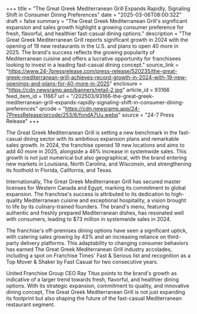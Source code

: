 +++
title = "The Great Greek Mediterranean Grill Expands Rapidly, Signaling Shift in Consumer Dining Preferences"
date = "2025-03-06T08:00:32Z"
draft = false
summary = "The Great Greek Mediterranean Grill's significant expansion and sales growth highlight a growing consumer preference for fresh, flavorful, and healthier fast-casual dining options."
description = "The Great Greek Mediterranean Grill reports significant growth in 2024 with the opening of 19 new restaurants in the U.S. and plans to open 40 more in 2025. The brand's success reflects the growing popularity of Mediterranean cuisine and offers a lucrative opportunity for franchisees looking to invest in a leading fast-casual dining concept."
source_link = "https://www.24-7pressrelease.com/press-release/520235/the-great-greek-mediterranean-grill-achieves-record-growth-in-2024-with-19-new-openings-and-plans-for-40-more-in-2025"
enclosure = "https://cdn.newsramp.app/banners/retail-2.jpg"
article_id = 93166
feed_item_id = 11667
url = "/202503/93166-the-great-greek-mediterranean-grill-expands-rapidly-signaling-shift-in-consumer-dining-preferences"
qrcode = "https://cdn.newsramp.app/24-7PressRelease/qrcode/253/6/fondA7Uu.webp"
source = "24-7 Press Release"
+++

<p>The Great Greek Mediterranean Grill is setting a new benchmark in the fast-casual dining sector with its ambitious expansion plans and remarkable sales growth. In 2024, the franchise opened 19 new locations and aims to add 40 more in 2025, alongside a 46% increase in systemwide sales. This growth is not just numerical but also geographical, with the brand entering new markets in Louisiana, North Carolina, and Wisconsin, and strengthening its foothold in Florida, California, and Texas.</p><p>Internationally, The Great Greek Mediterranean Grill has secured master licenses for Western Canada and Egypt, marking its commitment to global expansion. The franchise's success is attributed to its dedication to high-quality Mediterranean cuisine and exceptional hospitality, a vision brought to life by its culinary-trained founders. The brand's menu, featuring authentic and freshly prepared Mediterranean dishes, has resonated well with consumers, leading to $73 million in systemwide sales in 2024.</p><p>The franchise's off-premises dining options have seen a significant uptick, with catering sales growing by 43% and an increasing reliance on third-party delivery platforms. This adaptability to changing consumer behaviors has earned The Great Greek Mediterranean Grill industry accolades, including a spot on Franchise Times' Fast & Serious list and recognition as a Top Mover & Shaker by Fast Casual for two consecutive years.</p><p>United Franchise Group CEO Ray Titus points to the brand's growth as indicative of a larger trend towards fresh, flavorful, and healthier dining options. With its strategic expansion, commitment to quality, and innovative dining concept, The Great Greek Mediterranean Grill is not just expanding its footprint but also shaping the future of the fast-casual Mediterranean restaurant segment.</p>